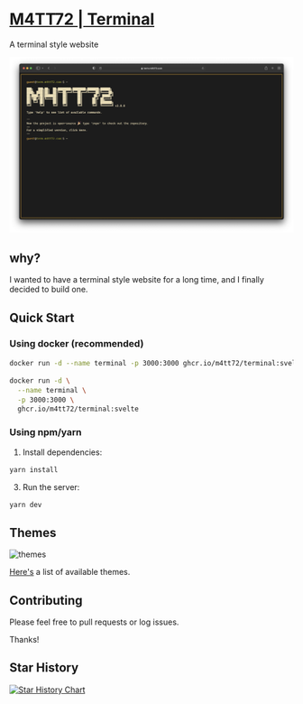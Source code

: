 # [M4TT72 | Terminal](https://term.m4tt72.com)

A terminal style website

![screenshot](/docs/screenshot.png)

## why?

I wanted to have a terminal style website for a long time, and I finally decided to build one.

## Quick Start

### Using docker (recommended)

```bash
docker run -d --name terminal -p 3000:3000 ghcr.io/m4tt72/terminal:svelte
```

```bash
docker run -d \
  --name terminal \
  -p 3000:3000 \
  ghcr.io/m4tt72/terminal:svelte
```

### Using npm/yarn

1. Install dependencies:

```bash
yarn install
```

3. Run the server:

```bash
yarn dev
```

## Themes

![themes](/docs/screenshot.gif)

[Here's](/docs/themes) a list of available themes.


## Contributing

Please feel free to pull requests or log issues.

Thanks!

## Star History

[![Star History Chart](https://api.star-history.com/svg?repos=m4tt72/terminal&type=Date)](https://star-history.com/#m4tt72/terminal&Date)